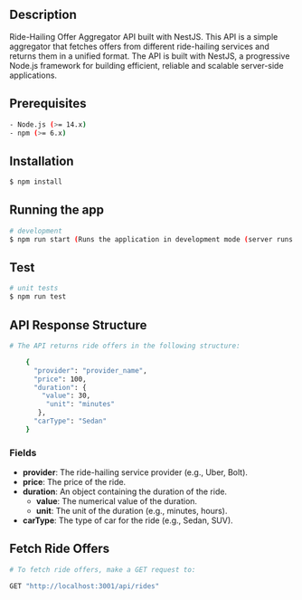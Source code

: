 ## Description

Ride-Hailing Offer Aggregator API built with NestJS. This API is a simple aggregator that fetches offers from different ride-hailing services and returns them in a unified format. The API is built with NestJS, a progressive Node.js framework for building efficient, reliable and scalable server-side applications.


## Prerequisites

```bash
- Node.js (>= 14.x)
- npm (>= 6.x)
```

## Installation

```bash
$ npm install
```

## Running the app

```bash
# development
$ npm run start (Runs the application in development mode (server runs on `localhost:3001`)
```

## Test

```bash
# unit tests
$ npm run test
```

## API Response Structure

```bash
# The API returns ride offers in the following structure:

    {
      "provider": "provider_name",
      "price": 100,
      "duration": {
        "value": 30,
         "unit": "minutes"
       },
      "carType": "Sedan"
    }
```

### Fields

- **provider**: The ride-hailing service provider (e.g., Uber, Bolt).
- **price**: The price of the ride.
- **duration**: An object containing the duration of the ride.
    - **value**: The numerical value of the duration.
    - **unit**: The unit of the duration (e.g., minutes, hours).
- **carType**: The type of car for the ride (e.g., Sedan, SUV).

## Fetch Ride Offers

```bash
# To fetch ride offers, make a GET request to:

GET "http://localhost:3001/api/rides"


